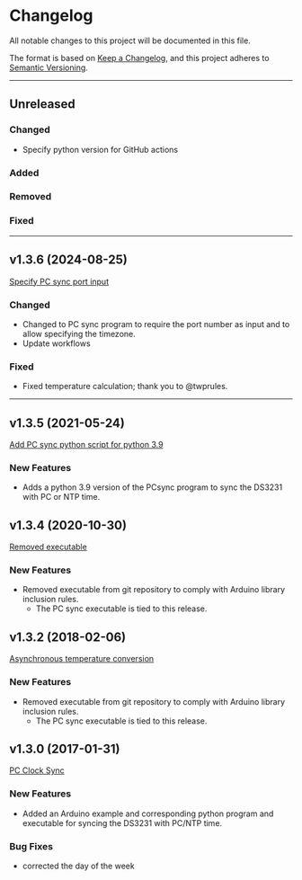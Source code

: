 # Changelog

All notable changes to this project will be documented in this file.

The format is based on [Keep a Changelog](https://keepachangelog.com/en/1.0.0/),
and this project adheres to [Semantic Versioning](https://semver.org/spec/v2.0.0.html).

****

## Unreleased

### Changed

- Specify python version for GitHub actions

### Added

### Removed

### Fixed

****

## v1.3.6 (2024-08-25)

[Specify PC sync port input](https://github.com/EnviroDIY/Sodaq_DS3231/releases/tag/v1.3.6)

### Changed

- Changed to PC sync program to require the port number as input and to allow specifying the timezone.
- Update workflows

### Fixed

- Fixed temperature calculation; thank you to @twprules.

****

## v1.3.5 (2021-05-24)

[Add PC sync python script for python 3.9](https://github.com/EnviroDIY/Sodaq_DS3231/releases/tag/v1.3.5)

### New Features

- Adds a python 3.9 version of the PCsync program to sync the DS3231 with PC or NTP time.

## v1.3.4 (2020-10-30)

[Removed executable](https://github.com/EnviroDIY/Sodaq_DS3231/releases/tag/v1.3.4)

### New Features

- Removed executable from git repository to comply with Arduino library inclusion rules.
  - The PC sync executable is tied to this release.

## v1.3.2 (2018-02-06)

[Asynchronous temperature conversion](https://github.com/EnviroDIY/Sodaq_DS3231/releases/tag/v1.3.2)

### New Features

- Removed executable from git repository to comply with Arduino library inclusion rules.
  - The PC sync executable is tied to this release.

## v1.3.0 (2017-01-31)

[PC Clock Sync](https://github.com/EnviroDIY/Sodaq_DS3231/releases/tag/v1.3.0)

### New Features

- Added an Arduino example and corresponding python program and executable for syncing the DS3231 with PC/NTP time.

### Bug Fixes

- corrected the day of the week
